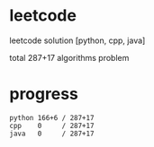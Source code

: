 # leetcode
leetcode solution [python, cpp, java]

total 287+17 algorithms problem
# progress	
	python 166+6 / 287+17
	cpp    0     / 287+17
	java   0     / 287+17
